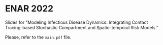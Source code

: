 # ENAR 2022

Slides for "Modeling Infectious Disease Dynamics: Integrating Contact Tracing-based Stochastic Compartment and Spatio-temporal Risk Models."

Please, refer to the `main.pdf` file.
